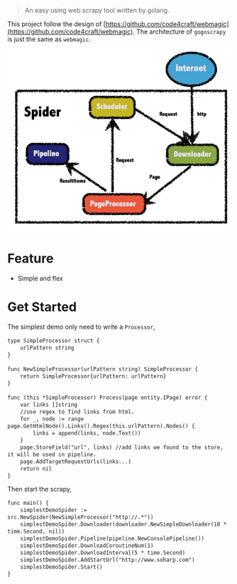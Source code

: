 > An easy using web scrapy tool written by golang.

This project follow the design of [https://github.com/code4craft/webmagic](https://github.com/code4craft/webmagic). The
architecture of `gogoscrapy` is just the same as `webmagic`.

![architecture](./files/pic/design.png)

# Feature

- Simple and flex

# Get Started

The simplest demo only need to write a `Processor`,

```
type SimpleProcessor struct {
	urlPattern string
}

func NewSimpleProcessor(urlPattern string) SimpleProcessor {
	return SimpleProcessor{urlPattern: urlPattern}
}

func (this *SimpleProcessor) Process(page entity.IPage) error {
	var links []string
	//use regex to find links from html.
	for _, node := range page.GetHtmlNode().Links().Regex(this.urlPattern).Nodes() {
		links = append(links, node.Text())
	}
	page.StoreField("url", links) //add links we found to the store, it will be used in pipeline.
	page.AddTargetRequestUrls(links...)
	return nil
}

```

Then start the scrapy,

```
func main() {
	simplestDemoSpider := src.NewSpider(NewSimpleProcessor("http://.*"))
	simplestDemoSpider.Downloader(downloader.NewSimpleDownloader(10 * time.Second, nil))
	simplestDemoSpider.Pipeline(pipeline.NewConsolePipeline())
	simplestDemoSpider.DownloadCoroutineNum(1)
	simplestDemoSpider.DownloadInterval(5 * time.Second)
	simplestDemoSpider.AddStartUrl("http://www.soharp.com")
	simplestDemoSpider.Start()
}
```